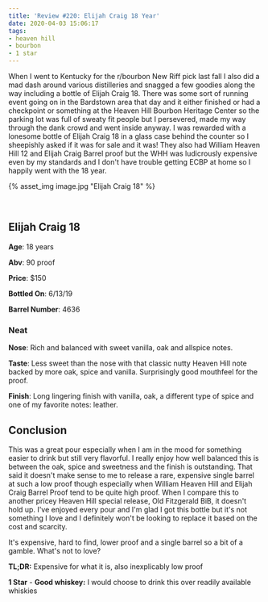 ```yaml
---
title: 'Review #220: Elijah Craig 18 Year'
date: 2020-04-03 15:06:17
tags:
- heaven hill
- bourbon
- 1 star
---
```


When I went to Kentucky for the r/bourbon New Riff pick last fall I also did a mad dash around various distilleries and snagged a few goodies along the way including a bottle of Elijah Craig 18. There was some sort of running event going on in the Bardstown area that day and it either finished or had a checkpoint or something at the Heaven Hill Bourbon Heritage Center so the parking lot was full of sweaty fit people but I persevered, made my way through the dank crowd and went inside anyway. I was rewarded with a lonesome bottle of Elijah Craig 18 in a glass case behind the counter so I sheepishly asked if it was for sale and it was! They also had William Heaven Hill 12 and Elijah Craig Barrel proof but the WHH was ludicrously expensive even by my standards and I don't have trouble getting ECBP at home so I happily went with the 18 year.

{% asset_img image.jpg "Elijah Craig 18" %}

&nbsp;

## Elijah Craig 18
**Age**: 18 years

**Abv**: 90 proof

**Price**: $150

**Bottled On**: 6/13/19

**Barrel Number**: 4636

### Neat
**Nose**: Rich and balanced with sweet vanilla, oak and allspice notes. 

**Taste**: Less sweet than the nose with that classic nutty Heaven Hill note backed by more oak, spice and vanilla. Surprisingly good mouthfeel for the proof.

**Finish**: Long lingering finish with vanilla, oak, a different type of spice and one of my favorite notes: leather.

## Conclusion

This was a great pour especially when I am in the mood for something easier to drink but still very flavorful. I really enjoy how well balanced this is between the oak, spice and sweetness and the finish is outstanding. That said it doesn't make sense to me to release a rare, expensive single barrel at such a low proof though especially when William Heaven Hill and Elijah Craig Barrel Proof tend to be quite high proof. When I compare this to another pricey Heaven Hill special release, Old Fitzgerald BiB, it doesn't hold up. I've enjoyed every pour and I'm glad I got this bottle but it's not something I love and I definitely won't be looking to replace it based on the cost and scarcity.

It's expensive, hard to find, lower proof and a single barrel so a bit of a gamble. What's not to love?

**TL;DR:** Expensive for what it is, also inexplicably low proof


**1 Star** - **Good whiskey:** I would choose to drink this over readily available whiskies
